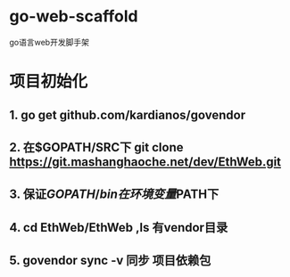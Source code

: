 # go-web-scaffold
go语言web开发脚手架

# 项目初始化
## 1. go get github.com/kardianos/govendor
## 2. 在$GOPATH/SRC下 git clone https://git.mashanghaoche.net/dev/EthWeb.git
## 3. 保证$GOPATH/bin 在环境变量$PATH下
## 4. cd EthWeb/EthWeb ,ls 有vendor目录
## 5. govendor sync -v 同步 项目依赖包